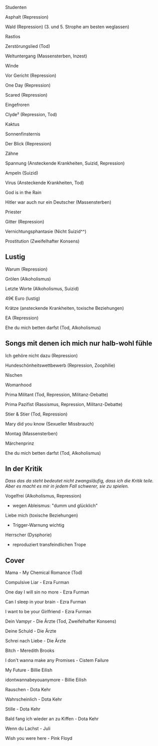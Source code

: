 
Studenten

Asphalt (Repression)

Wald (Repression) (3. und 5. Strophe am besten weglassen)

Rastlos

Zerstörungslied (Tod)

Weltuntergang (Massensterben, Inzest)

Winde

Vor Gericht (Repression)

One Day (Repression)

Scared (Repression)

Eingefroren

Clyde² (Repression, Tod)

Kaktus

Sonnenfinsternis

Der Blick (Repression)

Zähne

Spannung (Ansteckende Krankheiten, Suizid, Repression)

Ampeln (Suizid)

Virus (Ansteckende Krankheiten, Tod)

God is in the Rain

Hitler war auch nur ein Deutscher (Massensterben)

Priester

Gitter (Repression)

Vernichtungsphantasie (Nicht Suizid^^)

Prostitution (Zweifelhafter Konsens)

## Lustig

Warum (Repression)

Grölen (Alkoholismus)

Letzte Worte (Alkoholismus, Suizid)

49€ Euro (lustig)

Krätze (ansteckende Krankheiten, toxische Beziehungen)

EA (Repression)

Ehe du mich betten darfst (Tod, Alkoholismus)

## Songs mit denen ich mich nur halb-wohl fühle

Ich gehöre nicht dazu (Repression)

Hundeschönheitswettbewerb (Repression, Zoophilie)

Nischen

Womanhood

Prima Militant (Tod, Repression, Militanz-Debatte)

Prima Pazifist (Rassismus, Repression, Militanz-Debatte)

Stier & Stier (Tod, Repression)

Mary did you know (Sexueller Missbrauch)

Montag (Massensterben)

Märchenprinz

Ehe du mich betten darfst (Tod, Alkoholismus)

## In der Kritik

*Dass das da steht bedeutet nicht zwangsläufig,
dass ich die Kritik teile.
Aber es macht es mir in jedem Fall schwerer,
sie zu spielen.*

Vogelfrei (Alkoholismus, Repression)
- wegen Ableismus: "dumm und glücklich"

Liebe mich (toxische Beziehungen)
- Trigger-Warnung wichtig

Herrscher (Dysphorie)
- reproduziert transfeindlichen Trope

## Cover

Mama - My Chemical Romance (Tod)

Compulsive Liar - Ezra Furman

One day I will sin no more - Ezra Furman

Can I sleep in your brain - Ezra Furman

I want to be your Girlfriend - Ezra Furman

Dein Vampyr - Die Ärzte (Tod, Zweifelhafter Konsens)

Deine Schuld - Die Ärzte

Schrei nach Liebe - Die Ärzte

Bitch - Meredith Brooks

I don't wanna make any Promises - Cistem Failure

My Future - Billie Eilish

idontwannabeyouanymore - Billie Eilish

Rauschen - Dota Kehr

Wahrscheinlich - Dota Kehr

Stille - Dota Kehr

Bald fang ich wieder an zu Kiffen - Dota Kehr

Wenn du Lachst - Juli

Wish you were here - Pink Floyd
